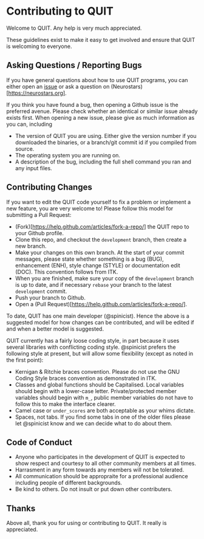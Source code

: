 # Contributing to QUIT

Welcome to QUIT. Any help is very much appreciated.

These guidelines exist to make it easy to get involved and ensure that QUIT is welcoming to everyone.

## Asking Questions / Reporting Bugs

If you have general questions about how to use QUIT programs, you can either open an [issue](https://github.com/spinicist/QUIT/issues) or ask a question on (Neurostars)[https://neurostars.org].

If you think you have found a bug, then opening a Github issue is the preferred avenue. Please check whether an identical or similar issue already exists first. When opening a new issue, please give as much information as you can, including
- The version of QUIT you are using. Either give the version number if you downloaded the binaries, or a branch/git commit id if you compiled from source.
- The operating system you are running on.
- A description of the bug, including the full shell command you ran and any input files.

## Contributing Changes

If you want to edit the QUIT code yourself to fix a problem or implement a new feature, you are very welcome to! Please follow this model for submitting a Pull Request:
- (Fork)[https://help.github.com/articles/fork-a-repo/] the QUIT repo to your Github profile.
- Clone this repo, and checkout the `development` branch, then create a new branch.
- Make your changes on this own branch. At the start of your commit messages, please state whether something is a bug (BUG), enhancement (ENH), style change (STYLE) or documentation edit (DOC). This convention follows from ITK.
- When you are finished, make sure your copy of the `development` branch is up to date, and if necessary `rebase` your branch to the latest `development` commit.
- Push your branch to Github.
- Open a (Pull Request)[https://help.github.com/articles/fork-a-repo/].

To date, QUIT has one main developer (@spinicist). Hence the above is a suggested model for how changes can be contributed, and will be edited if and when a better model is suggested.

QUIT currently has a fairly loose coding style, in part because it uses several libraries with conflicting coding style. @spinicist prefers the following style at present, but will allow some flexibility (except as noted in the first point):
- Kernigan & Ritchie braces convention. Please do not use the GNU Coding Style braces convention as demonstrated in ITK.
- Classes and global functions should be Capitalised. Local variables should begin with a lower-case letter. Private/protected member variables should begin with `m_`, public member variables do not have to follow this to make the interface clearer.
- Camel case or `under_scores` are both acceptable as your whims dictate.
- Spaces, not tabs. If you find some tabs in one of the older files please let @spinicist know and we can decide what to do about them.

## Code of Conduct

- Anyone who participates in the development of QUIT is expected to show respect and courtesy to all other community members at all times.
- Harrasment in any form towards any members will not be tolerated.
- All communication should be appropraite for a professional audience including people of different backgrounds.
- Be kind to others. Do not insult or put down other contributers.

## Thanks

Above all, thank you for using or contributing to QUIT. It really is appreciated.
